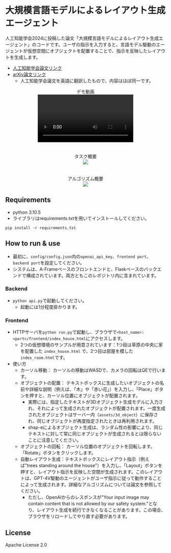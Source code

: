 # 大規模言語モデルによるレイアウト生成エージェント

人工知能学会2024に投稿した論文「大規模言語モデルによるレイアウト生成エージェント」のコードです。ユーザの指示を入力すると、言語モデル駆動のエージェントが仮想空間にオブジェクトを配置することで、指示を反映したレイアウトを生成します。

- [人工知能学会論文リンク](https://confit.atlas.jp/guide/event-img/jsai2024/2F4-GS-5-03/public/pdf?type=in)
- [arXiv論文リンク](https://arxiv.org/pdf/2405.08037)
    - 人工知能学会論文を英語に翻訳したもので、内容はほぼ同一です。

<div align="center">
    デモ動画<br>
    <video src="https://github.com/ckdjrkffz/layout-agent-jp/assets/129842419/c711c200-af9e-4dc6-a792-bc23578f1dd5">
</div>
<br><br>

<div align="center">
    タスク概要<br>
    <img src="https://github.com/ckdjrkffz/layout-agent-jp/assets/129842419/970a6d8c-daf2-4f84-a0d3-288edadddbdb">
</div>
<br><br>

<div align="center">
    アルゴリズム概要<br>
    <img src="https://github.com/ckdjrkffz/layout-agent-jp/assets/129842419/06af82a7-fdfc-4893-a01e-db9faeca7e01">
</div>


## Requirements

- python 3.10.5
- ライブラリはrequirements.txtを用いてインストールしてください。
```
pip install -r requirements.txt
```

## How to run & use

- 最初に、`config/config.json`内の`openai_api_key`、`frontend port`、`backend port`を設定してください。
- システムは、A-Frameベースのフロントエンドと、Flaskベースのバックエンドで構成されています。両方ともこのレポジトリ内に含まれています。

### Backend

- `python api.py`で起動してください。
    - 起動には1分程度掛かります。

### Frontend

- HTTPサーバを`python run.py`で起動し、ブラウザで`<host_name>:<port>/frontend/index_house.html`にアクセスします。
    - 2つの仮想環境のサンプルが用意されています：1つ目は草原の中央に家を配置した `index_house.html` で、2つ目は部屋を模した `index_room.html`です。
- 使い方
    - カーソル移動： カーソルの移動はWASDで、カメラの回転はQEで行います。
    - オブジェクトの配置： テキストボックスに生成したいオブジェクトの名前や詳細な説明（例えば、「木」や「赤い花」）を入力し、「Place」ボタンを押すと、カーソル位置にオブジェクトが配置されます。
        - 実際には、指定したテキストが3Dオブジェクト生成モデルに入力され、それによって生成されたオブジェクトが配置されます。一度生成されたオブジェクトはサーバー内（`assets/3d_object`）に保存され、同じオブジェクトが再度指定されたときは再利用されます。
        - shap-eによるオブジェクト生成は、ランダム性の影響により、同じテキストに対して常に同じオブジェクトが生成されるとは限らないことに注意してください。
    - オブジェクトの回転： カーソル位置のオブジェクトを回転します。「Rotate」ボタンをクリックします。
    - 自動レイアウト生成：テキストボックスにレイアウト指示（例えば"trees standing around the house"）を入力し、「Layout」ボタンを押すと、レイアウト指示を反映した空間が生成されます。このレイアウトは、GPT-4V駆動のエージェントがユーザ指示に従って動作することによって生成されます。詳細なアルゴリズムについては論文を参照してください。
        - ただし、OpenAIからのレスポンスが"Your input image may contain content that is not allowed by our safety system."となり、レイアウト生成を続行できなくなることがあります。この場合、ブラウザをリロードしてやり直す必要があります。

## License
Apache License 2.0